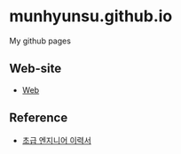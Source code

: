 # munhyunsu.github.io
My github pages

## Web-site
- [Web](https://sites.google.com/site/munhyunsu/)

## Reference 
- [초급 엔지니어 이력서](http://sujinlee.me/entry-level-en-resume/)

